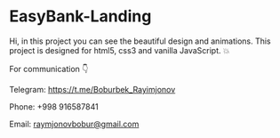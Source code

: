 # EasyBank-Landing
Hi, in this project you can see the beautiful design and animations. This project is designed for html5, css3 and vanilla JavaScript. 💥


For communication 👇

Telegram: https://t.me/Boburbek_Rayimjonov

Phone: +998 916587841

Email: raymjonovbobur@gmail.com

